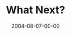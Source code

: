 ---
layout: message
category: message
series: "VIRUS"
title: "What Next?"
date: 2004-08-07-00-00
message_id: 159
audio: "http://s3.amazonaws.com/crossroads-media/messages/audio/VIRUS_06_08-07-04_What_Next.mp3"
audio-duration: "38:17"
tag: 
 - failure
 - cyndi
 - virus
 - king
explicit: false
---